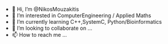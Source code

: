 - 👋 Hi, I’m @NikosMouzakitis
- 👀 I’m interested in ComputerEngineering / Applied Maths
- 🌱 I’m currently learning C++,SystemC, Python/Bioinformatics
- 💞️ I’m looking to collaborate on ...
- 📫 How to reach me ...

<!---
NikosMouzakitis/NikosMouzakitis is a ✨ special ✨ repository because its `README.md` (this file) appears on your GitHub profile.
You can click the Preview link to take a look at your changes.
--->
